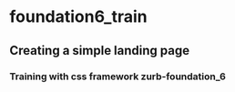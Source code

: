 # foundation6_train
## Creating a simple landing page
### Training with css framework zurb-foundation_6
